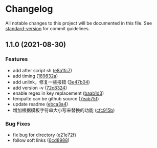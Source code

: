 # Changelog

All notable changes to this project will be documented in this file. See [standard-version](https://github.com/conventional-changelog/standard-version) for commit guidelines.

## 1.1.0 (2021-08-30)


### Features

* add after script sh ([e8a1fc7](https://github.com/zk4/coge/commit/e8a1fc7312115cc7fb6417c52d45f12ef7bd9c77))
* add timing ([189832a](https://github.com/zk4/coge/commit/189832a910b321c314cdb9a29a32460b8b47e9c5))
* add unlink，修复一些报错 ([3e47b04](https://github.com/zk4/coge/commit/3e47b04710dada6d68815242cfdbd2482b84d15c))
* add version -v ([72c8324](https://github.com/zk4/coge/commit/72c832480108396b334f179fcde27d5f25759b50))
* enable regex in key replacement ([baab1d3](https://github.com/zk4/coge/commit/baab1d30db65135e3fb09576aa367d81790b7dab))
* tempalte can be github source ([7eab75f](https://github.com/zk4/coge/commit/7eab75f2836abdb0a5df0eee4154625d4e016eb1))
* update readme ([ebca3a4](https://github.com/zk4/coge/commit/ebca3a49cfa2218b243f05f053fef594cf620975))
* 增加根据模板字符串大小写来替换的功能 ([cfc915b](https://github.com/zk4/coge/commit/cfc915b24d1b3e7ed060c55340de6f0ebe5ac4ec))


### Bug Fixes

* fix bug for directory ([e21e72f](https://github.com/zk4/coge/commit/e21e72f2af4ce46a604f9c8cee2f64cf065ac3c7))
* follow soft links ([6cd8988](https://github.com/zk4/coge/commit/6cd8988fc66ca631f619f1dd3ecf32be2aa21ed6))
